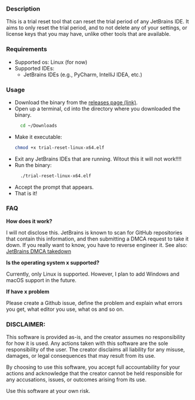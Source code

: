 ### Description
This is a trial reset tool that can reset the trial period of any JetBrains IDE. It aims to only reset the trial period,
and to not delete any of your settings, or license keys that you may have, unlike other tools that are available.

### Requirements
- Supported os: Linux (for now)
- Supported IDEs:
  - JetBrains IDEs (e.g., PyCharm, IntelliJ IDEA, etc.)

### Usage
- Download the binary from the [releases page (link)](https://github.com/aamaanaa/jetbrains-trial-reset/releases).
- Open up a terminal, cd into the directory where you downloaded the binary.
  ```bash
    cd ~/Downloads
  ```
- Make it executable:
  ```bash
  chmod +x trial-reset-linux-x64.elf
  ```
- Exit any JetBrains IDEs that are running. Witout this it will not work!!!!
- Run the binary:
  ```bash
    ./trial-reset-linux-x64.elf
    ```
- Accept the prompt that appears.
- That is it!

### FAQ
**How does it work?**

I will not disclose this. JetBrains is known to scan for GitHub repositories that contain this information,
and then submitting a DMCA request to take it down. If you really want to know, you have to reverse engineer it.
See also: [JetBrains DMCA takedown](https://github.com/github/dmca/blob/master/2022/04/2022-04-13-jetbrains.md)

**Is the operating system x supported?**

Currently, only Linux is supported. However, I plan to add Windows and macOS support in the future.
 
**If have x problem**

Please create a Github issue, define the problem and explain what errors you get, what editor you use, what os and so on.
     
### DISCLAIMER:

This software is provided as-is, and the creator assumes no responsibility for how it is used.
Any actions taken with this software are the sole responsibility of the user.
The creator disclaims all liability for any misuse, damages, or legal consequences that may result from its use.

By choosing to use this software, you accept full accountability for your actions and acknowledge that the creator
cannot be held responsible for any accusations, issues, or outcomes arising from its use.

Use this software at your own risk.
